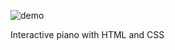 ![demo](https://github.com/nokuni/PianoDemoHTMLCSS/assets/62436303/caff0162-6d8c-40d1-a649-2a9483902ba9)

Interactive piano with HTML and CSS
